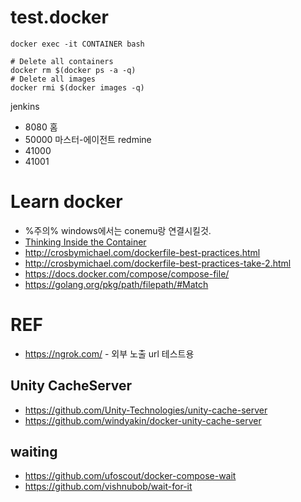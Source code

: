 # test.docker


```
docker exec -it CONTAINER bash

# Delete all containers
docker rm $(docker ps -a -q)
# Delete all images
docker rmi $(docker images -q)
```

jenkins
  - 8080 홈
  - 50000 마스터-에이전트
redmine
  - 41000
  - 41001

# Learn docker
* %주의% windows에서는 conemu랑 연결시킬것.
* [Thinking Inside the Container](http://engineering.riotgames.com/news/thinking-inside-container)
* http://crosbymichael.com/dockerfile-best-practices.html
* http://crosbymichael.com/dockerfile-best-practices-take-2.html
* https://docs.docker.com/compose/compose-file/
* https://golang.org/pkg/path/filepath/#Match


# REF
- https://ngrok.com/ - 외부 노출 url 테스트용

## Unity CacheServer
- https://github.com/Unity-Technologies/unity-cache-server
- https://github.com/windyakin/docker-unity-cache-server

## waiting
- https://github.com/ufoscout/docker-compose-wait
- https://github.com/vishnubob/wait-for-it
